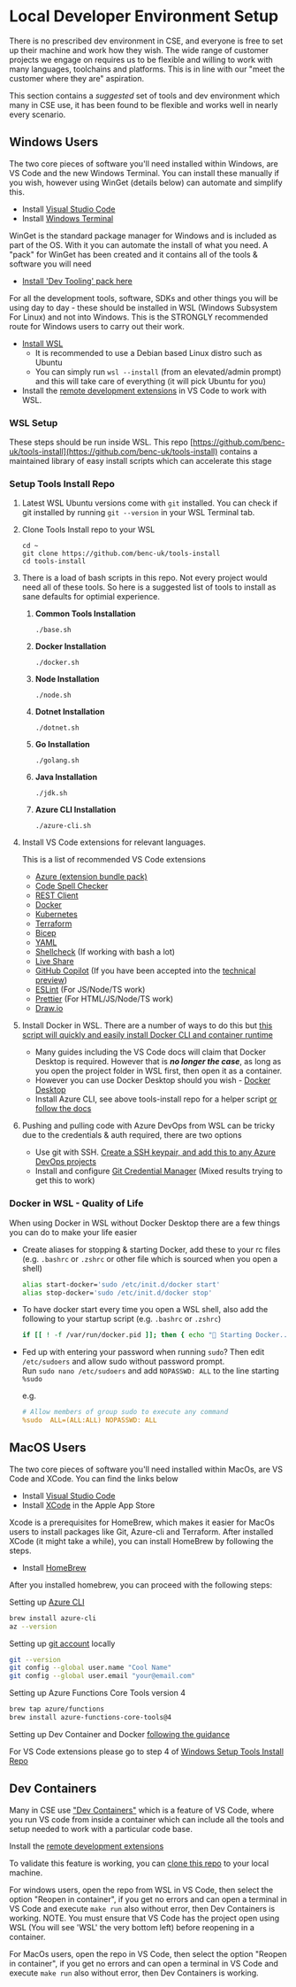 # Local Developer Environment Setup

There is no prescribed dev environment in CSE, and everyone is free to set up their machine and work how they wish. The wide range of customer projects we engage on requires us to be flexible and willing to work with many languages, toolchains and platforms. This is in line with our "meet the customer where they are" aspiration.

This section contains a *suggested* set of tools and dev environment which many in CSE use, it has been found to be flexible and works well in nearly every scenario.

## Windows Users

The two core pieces of software you'll need installed within Windows, are VS Code and the new Windows Terminal. You can install these manually if you wish, however using WinGet (details below) can automate and simplify this.

- Install [Visual Studio Code](https://code.visualstudio.com/docs/setup/setup-overview)
- Install [Windows Terminal](https://apps.microsoft.com/store/detail/windows-terminal/9N0DX20HK701?hl=en-gb&gl=GB)

WinGet is the standard package manager for Windows and is included as part of the OS. With it you can automate the install of what you need. A "pack" for WinGet has been created and it contains all of the tools & software you will need

- [Install 'Dev Tooling' pack here](https://winstall.app/packs/zzbVwCc3M)

For all the development tools, software, SDKs and other things you will be using day to day - these should be installed in WSL (Windows Subsystem For Linux) and not into Windows. This is the STRONGLY recommended route for Windows users to carry out their work.

- [Install WSL](https://docs.microsoft.com/en-us/windows/wsl/install)
  - It is recommended to use a Debian based Linux distro such as Ubuntu
  - You can simply run `wsl --install` (from an elevated/admin prompt) and this will take care of everything (it will pick Ubuntu for you)
- Install the [remote development extensions](https://marketplace.visualstudio.com/items?itemName=ms-vscode-remote.vscode-remote-extensionpack) in VS Code to work with WSL.

### WSL Setup

These steps should be run inside WSL. This repo [https://github.com/benc-uk/tools-install](https://github.com/benc-uk/tools-install) contains a maintained library of easy install scripts which can accelerate this stage

### Setup Tools Install Repo

1. Latest WSL Ubuntu versions come with `git` installed. You can check if git installed by running `git --version` in your WSL Terminal tab.
2. Clone Tools Install repo to your WSL
    ```
    cd ~
    git clone https://github.com/benc-uk/tools-install
    cd tools-install
    ``` 
    
3. There is a load of bash scripts in this repo. Not every project would need all of these tools. So here is a suggested list of tools to install as sane defaults for optimial experience.

    1. **Common Tools Installation**   
        ```
        ./base.sh
        ```
    1. **Docker Installation**   
        ```
        ./docker.sh
        ```
    1. **Node Installation**  
        ```
        ./node.sh
        ```
    1. **Dotnet Installation**  
        ```
        ./dotnet.sh
        ```
    1. **Go Installation**
        ```
        ./golang.sh
        ```
    1. **Java Installation**
        ```
        ./jdk.sh
        ```
    1. **Azure CLI Installation**
        ```
        ./azure-cli.sh
        ```

4. Install VS Code extensions for relevant languages.
  
    This is a list of recommended VS Code extensions
    - [Azure (extension bundle pack)](https://marketplace.visualstudio.com/items?itemName=ms-vscode.vscode-node-azure-pack)
    - [Code Spell Checker](https://marketplace.visualstudio.com/items?itemName=streetsidesoftware.code-spell-checker)
    - [REST Client](https://marketplace.visualstudio.com/items?itemName=humao.rest-client)
    - [Docker](https://marketplace.visualstudio.com/items?itemName=ms-azuretools.vscode-docker)
    - [Kubernetes](https://marketplace.visualstudio.com/items?itemName=ms-kubernetes-tools.vscode-kubernetes-tools)
    - [Terraform](https://marketplace.visualstudio.com/items?itemName=HashiCorp.terraform)
    - [Bicep](https://marketplace.visualstudio.com/items?itemName=ms-azuretools.vscode-bicep)
    - [YAML](https://marketplace.visualstudio.com/items?itemName=redhat.vscode-yaml)
    - [Shellcheck](https://marketplace.visualstudio.com/items?itemName=timonwong.shellcheck) (If working with bash a lot)
    - [Live Share](https://marketplace.visualstudio.com/items?itemName=MS-vsliveshare.vsliveshare)
    - [GitHub Copilot](https://marketplace.visualstudio.com/items?itemName=GitHub.copilot) (If you have been accepted into the [technical preview](https://github.com/features/copilot/signup))
    - [ESLint](https://marketplace.visualstudio.com/items?itemName=dbaeumer.vscode-eslint) (For JS/Node/TS work)
    - [Prettier](https://marketplace.visualstudio.com/items?itemName=esbenp.prettier-vscode) (For HTML/JS/Node/TS work)
    - [Draw.io](https://marketplace.visualstudio.com/items?itemName=hediet.vscode-drawio)
5. Install Docker in WSL. There are a number of ways to do this but [this script will quickly and easily install Docker CLI and container runtime](https://github.com/benc-uk/tools-install/blob/master/docker.sh)
    - Many guides including the VS Code docs will claim that Docker Desktop is required. However that is ***no longer the case***, as long as you open the project folder in WSL first, then open it as a container.
    - However you can use Docker Desktop should you wish - [Docker Desktop](https://www.docker.com/products/docker-desktop/)
    - Install Azure CLI, see above tools-install repo for a helper script [or follow the docs](http://aka.ms/azure-cli)

6. Pushing and pulling code with Azure DevOps from WSL can be tricky due to the credentials & auth required, there are two options
    - Use git with SSH. [Create a SSH keypair, and add this to any Azure DevOps projects](https://docs.microsoft.com/en-us/azure/devops/repos/git/use-ssh-keys-to-authenticate?view=azure-devops)
    - Install and configure [Git Credential Manager](https://github.com/GitCredentialManager/git-credential-manager) (Mixed results trying to get this to work)

### Docker in WSL - Quality of Life

When using Docker in WSL without Docker Desktop there are a few things you can do to make your life easier

- Create aliases for stopping & starting Docker, add these to your rc files (e.g. `.bashrc` or `.zshrc` or other file which is sourced when you open a shell)

  ```bash
  alias start-docker='sudo /etc/init.d/docker start'
  alias stop-docker='sudo /etc/init.d/docker stop'
  ```

- To have docker start every time you open a WSL shell, also add the following to your startup script (e.g. `.bashrc` or `.zshrc`)

  ```bash
  if [[ ! -f /var/run/docker.pid ]]; then { echo "🐳 Starting Docker..."; start-docker; }; fi
  ```

- Fed up with entering your password when running `sudo`? Then edit `/etc/sudoers` and allow sudo without password prompt.  
Run `sudo nano /etc/sudoers` and add `NOPASSWD: ALL` to the line starting `%sudo`

  e.g.

  ```yaml
  # Allow members of group sudo to execute any command
  %sudo  ALL=(ALL:ALL) NOPASSWD: ALL
  ```

## MacOS Users

The two core pieces of software you'll need installed within MacOs, are VS Code and XCode. You can find the links below

- Install [Visual Studio Code](https://code.visualstudio.com/docs/setup/setup-overview)
- Install [XCode](https://apps.apple.com/us/app/xcode/id497799835?mt=12) in the Apple App Store

Xcode is a prerequisites for HomeBrew, which makes it easier for MacOs users to install packages like Git, Azure-cli and Terraform. After installed XCode (it might take a while), you can install HomeBrew by following the steps.

- Install [HomeBrew](https://treehouse.github.io/installation-guides/mac/homebrew)

After you installed homebrew, you can proceed with the following steps:

Setting up [Azure CLI](https://docs.microsoft.com/en-us/cli/azure/install-azure-cli-macos)

```bash
brew install azure-cli
az --version
```

Setting up [git account](https://docs.github.com/en/get-started/quickstart/set-up-git#setting-up-git) locally
```bash
git --version
git config --global user.name "Cool Name"
git config --global user.email "your@email.com"
```

Setting up Azure Functions Core Tools version 4
```bash
brew tap azure/functions
brew install azure-functions-core-tools@4
```

Setting up Dev Container and Docker [following the guidance](https://code.visualstudio.com/docs/remote/containers#_installation)

For VS Code extensions please go to step 4 of [Windows Setup Tools Install Repo](#setup-tools-install-repo)


## Dev Containers

Many in CSE use ["Dev Containers"](https://microsoft.github.io/code-with-engineering-playbook/developer-experience/devcontainers/) which is a feature of VS Code, where you run VS code from inside a container which can include all the tools and setup needed to work with a particular code base.

Install the [remote development extensions](https://marketplace.visualstudio.com/items?itemName=ms-vscode-remote.vscode-remote-extensionpack)

To validate this feature is working, you can [clone this repo](https://github.com/benc-uk/nodejs-demoapp) to your local machine. 

For windows users, open the repo from WSL in VS Code, then select the option "Reopen in container", if you get no errors and can open a terminal in VS Code and execute `make run` also without error, then Dev Containers is working. NOTE. You must ensure that VS Code has the project open using WSL (You will see 'WSL' the very bottom left) before reopening in a container.

For MacOs users, open the repo in VS Code, then select the option "Reopen in container", if you get no errors and can open a terminal in VS Code and execute `make run` also without error, then Dev Containers is working.

